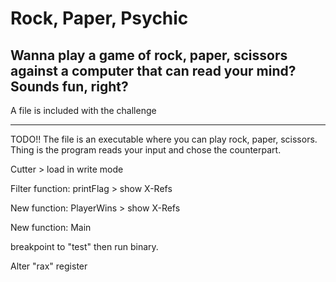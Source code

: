 # Rock, Paper, Psychic
## Wanna play a game of rock, paper, scissors against a computer that can read your mind? Sounds fun, right?

A file is included with the challenge

---
TODO!!
The file is an executable where you can play rock, paper, scissors. Thing is the program reads your input and chose the counterpart.


Cutter > load in write mode

Filter function: printFlag > show X-Refs

New function: PlayerWins > show X-Refs

New function: Main

breakpoint to "test" then run binary.

Alter "rax" register